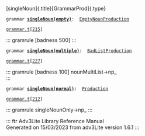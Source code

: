 [singleNoun]{.title}[GrammarProd]{.type}

`grammar `**[`singleNoun(empty)`](../object/singleNoun(empty).html)**` :   `[`EmptyNounProduction`](../object/EmptyNounProduction.html)

[`grammar.t`](../file/grammar.t.html)`[`[`215`](../source/grammar.t.html#215)`]`

::: gramrule
\[badness 500\]
:::

`grammar `**[`singleNoun(multiple)`](../object/singleNoun(multiple).html)**` :   `[`BadListProduction`](../object/BadListProduction.html)

[`grammar.t`](../file/grammar.t.html)`[`[`227`](../source/grammar.t.html#227)`]`

::: gramrule
\[badness 100\] nounMultiList-\>np\_\
:::

`grammar `**[`singleNoun(normal)`](../object/singleNoun(normal).html)**` :   `[`Production`](../object/Production.html)

[`grammar.t`](../file/grammar.t.html)`[`[`212`](../source/grammar.t.html#212)`]`

::: gramrule
singleNounOnly-\>np\_
:::

::: ftr
Adv3Lite Library Reference Manual\
Generated on 15/03/2023 from adv3Lite version 1.6.1
:::
